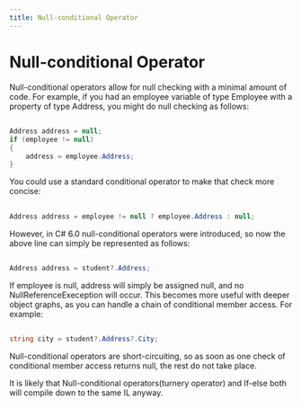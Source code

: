 ```yaml
---
title: Null-conditional Operator
---
```


# Null-conditional Operator

Null-conditional operators allow for null checking with a minimal amount of code. For example, if you had
an employee variable of type Employee with a property of type Address, you might do null checking as follows:
##
```csharp
Address address = null;
if (employee != null)
{
    address = employee.Address;
}
```
You could use a standard conditional operator to make that check more concise:
##
```csharp
Address address = employee != null ? employee.Address : null;
```
However, in C# 6.0 null-conditional operators were introduced, so now the above line can simply
be represented as follows:
##
```csharp
Address address = student?.Address;
```
If employee is null, address will simply be assigned null, and no NullReferenceExeception will occur.
This becomes more useful with deeper object graphs, as you can handle a chain of conditional member access.
For example:
##
```csharp
string city = student?.Address?.City;
```
Null-conditional operators are short-circuiting, so as soon as one check of conditional member access
returns null, the rest do not take place.

It is likely that Null-conditional operators(turnery operator) and If-else both will compile down to the same IL anyway.
